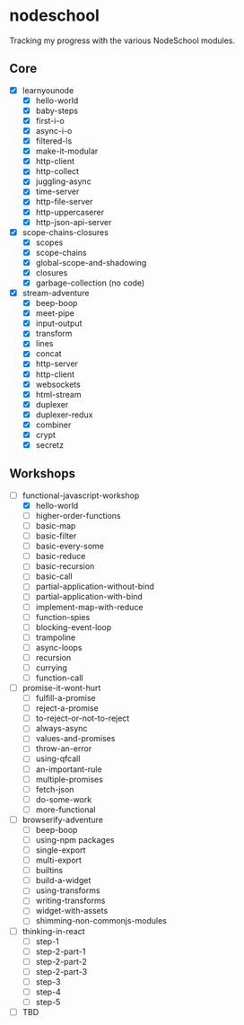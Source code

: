 # nodeschool
Tracking my progress with the various NodeSchool modules.

## Core
 - [x] learnyounode
   - [x] hello-world
   - [x] baby-steps
   - [x] first-i-o
   - [x] async-i-o
   - [x] filtered-ls
   - [x] make-it-modular
   - [x] http-client
   - [x] http-collect
   - [x] juggling-async
   - [x] time-server
   - [x] http-file-server
   - [x] http-uppercaserer
   - [x] http-json-api-server
 - [x] scope-chains-closures
   - [x] scopes
   - [x] scope-chains
   - [x] global-scope-and-shadowing
   - [x] closures
   - [x] garbage-collection (no code)
 - [x] stream-adventure
   - [x] beep-boop
   - [x] meet-pipe
   - [x] input-output
   - [x] transform
   - [x] lines
   - [x] concat
   - [x] http-server
   - [x] http-client
   - [x] websockets
   - [x] html-stream
   - [x] duplexer
   - [x] duplexer-redux
   - [x] combiner
   - [x] crypt
   - [x] secretz

## Workshops
 - [ ] functional-javascript-workshop
   - [x] hello-world
   - [ ] higher-order-functions
   - [ ] basic-map
   - [ ] basic-filter
   - [ ] basic-every-some
   - [ ] basic-reduce
   - [ ] basic-recursion
   - [ ] basic-call
   - [ ] partial-application-without-bind
   - [ ] partial-application-with-bind
   - [ ] implement-map-with-reduce
   - [ ] function-spies
   - [ ] blocking-event-loop
   - [ ] trampoline
   - [ ] async-loops
   - [ ] recursion
   - [ ] currying
   - [ ] function-call
 - [ ] promise-it-wont-hurt
   - [ ] fulfill-a-promise
   - [ ] reject-a-promise
   - [ ] to-reject-or-not-to-reject
   - [ ] always-async
   - [ ] values-and-promises
   - [ ] throw-an-error
   - [ ] using-qfcall
   - [ ] an-important-rule
   - [ ] multiple-promises
   - [ ] fetch-json
   - [ ] do-some-work
   - [ ] more-functional
 - [ ] browserify-adventure
   - [ ] beep-boop
   - [ ] using-npm packages
   - [ ] single-export
   - [ ] multi-export
   - [ ] builtins
   - [ ] build-a-widget
   - [ ] using-transforms
   - [ ] writing-transforms
   - [ ] widget-with-assets
   - [ ] shimming-non-commonjs-modules
 - [ ] thinking-in-react
   - [ ] step-1
   - [ ] step-2-part-1
   - [ ] step-2-part-2
   - [ ] step-2-part-3
   - [ ] step-3
   - [ ] step-4
   - [ ] step-5
 - [ ] TBD

